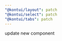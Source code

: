 ```yaml
---
"@kontui/layout": patch
"@kontui/select": patch
"@kontui/tabs": patch
---
```


update new component

